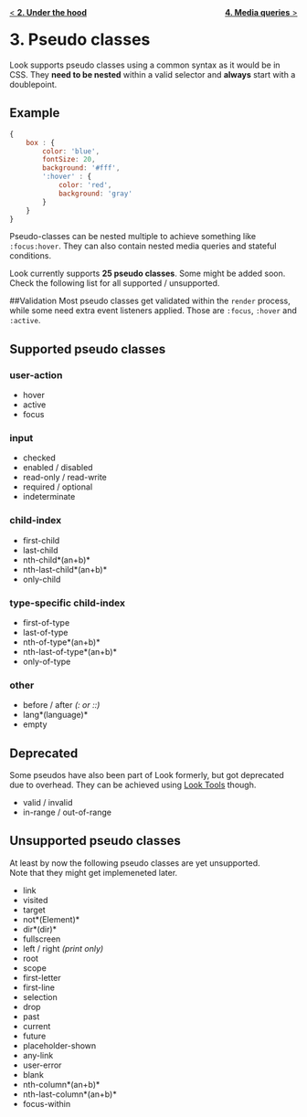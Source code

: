 <div style="float:left"><a href="UnderTheHood.md">< <b>2. Under the hood</b></a></div>
<div style="float:right"><a href="MediaQueries.md"><b>4. Media queries</b> ></a></div>

# 3. Pseudo classes

Look supports pseudo classes using a common syntax as it would be in CSS. They **need to be nested** within a valid selector and **always** start with a doublepoint.

## Example
```javascript
{
	box : {
		color: 'blue',
		fontSize: 20,
		background: '#fff',
		':hover' : {
			color: 'red',
			background: 'gray'
		}
	}
}
```
Pseudo-classes can be nested multiple to achieve something like `:focus:hover`. They can also contain nested media queries and stateful conditions.

Look currently supports **25 pseudo classes**. Some might be added soon. Check the following list for all supported / unsupported.

##Validation
Most pseudo classes get validated within the `render` process, while some need extra event listeners applied. Those are `:focus`, `:hover` and `:active`.

## Supported pseudo classes
### user-action
* hover
* active
* focus

### input
* checked
* enabled / disabled
* read-only / read-write
* required / optional
* indeterminate

### child-index
* first-child
* last-child
* nth-child*(an+b)*
* nth-last-child*(an+b)*
* only-child

### type-specific child-index
* first-of-type
* last-of-type
* nth-of-type*(an+b)*
* nth-last-of-type*(an+b)*
* only-of-type

### other
* before / after *(: or ::)*
* lang*(language)*
* empty

## Deprecated 
Some pseudos have also been part of Look formerly, but got deprecated due to overhead. They can be achieved using [Look Tools](https://github.com/rofrischmann/react-look-tools) though.
* valid / invalid
* in-range / out-of-range

## Unsupported pseudo classes
At least by now the following pseudo classes are yet unsupported. <br>
Note that they might get implemeneted later.

* link
* visited
* target
* not*(Element)*
* dir*(dir)*
* fullscreen
* left / right *(print only)*
* root
* scope
* first-letter
* first-line
* selection
* drop
* past 
* current 
* future 
* placeholder-shown 
* any-link
* user-error
* blank
* nth-column*(an+b)*
* nth-last-column*(an+b)*
* focus-within


